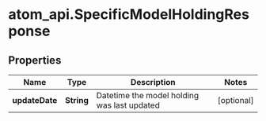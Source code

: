 # atom_api.SpecificModelHoldingResponse

## Properties
Name | Type | Description | Notes
------------ | ------------- | ------------- | -------------
**updateDate** | **String** | Datetime the model holding was last updated | [optional] 


